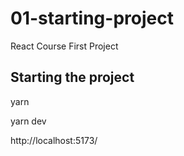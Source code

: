# 01-starting-project
React Course First Project

## Starting the project

yarn

yarn dev

http://localhost:5173/
